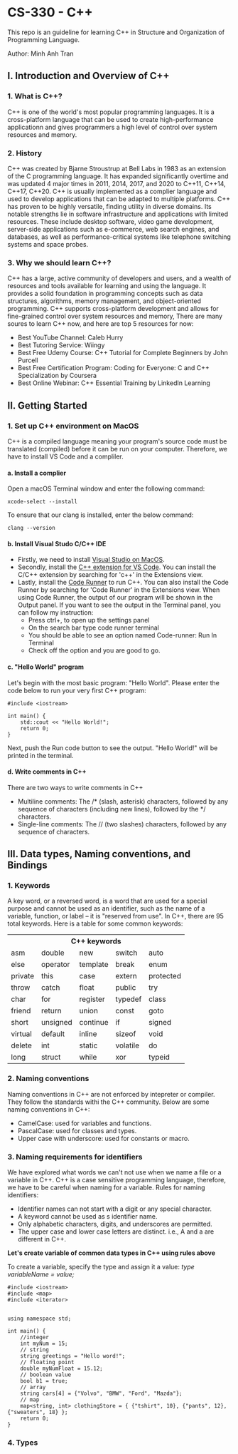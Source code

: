 # CS-330 - C++
This repo is an guideline for learning C++ in Structure and Organization of Programming Language.

Author: Minh Anh Tran

## I. Introduction and Overview of C++
### 1. What is C++? 
C++ is one of the world's most popular programming languages. It is a cross-platform language that can be used to create high-performance applicationn and gives programmers a high level of control over system resources and memory. 
### 2. History
C++ was created by Bjarne Stroustrup at Bell Labs in 1983 as an extension of the C programming language. It has expanded significantly overtime and was updated 4 major times in 2011, 2014, 2017, and 2020 to C++11, C++14, C++17, C++20. C++ is usually implemented as a complier language and used to develop applications that can be adapted to multiple platforms. C++ has proven to be highly versatile, finding utility in diverse domains. Its notable strengths lie in software infrastructure and applications with limited resources. These include desktop software, video game development, server-side applications such as e-commerce, web search engines, and databases, as well as performance-critical systems like telephone switching systems and space probes.
### 3. Why we should learn C++?
C++ has a large, active community of developers and users, and a wealth of resources and tools available for learning and using the language. It provides a solid foundation in programming concepts such as data structures, algorithms, memory management, and object-oriented programming. C++ supports cross-platform development and allows for fine-grained control over system resources and memory, 
There are many soures to learn C++ now, and here are top 5 resources for now:
- Best YouTube Channel: Caleb Hurry
- Best Tutoring Service: Wiingy
- Best Free Udemy Course: C++ Tutorial for Complete Beginners by John Purcell
- Best Free Certification Program: Coding for Everyone: C and C++ Specialization by Coursera
- Best Online Webinar: C++ Essential Training by LinkedIn Learning

## II. Getting Started
### 1. Set up C++ environment on MacOS
C++ is a compiled language meaning your program's source code must be translated (compiled) before it can be run on your computer. Therefore, we have to install VS Code and a compliler.
#### a. Install a complier
Open a macOS Terminal window and enter the following command:
```
xcode-select --install
```
To ensure that our clang is installed, enter the below command:
```
clang --version
```
#### b. Install Visual Studo C/C++ IDE
- Firstly, we need to install [Visual Studio on MacOS](https://code.visualstudio.com/docs/setup/mac).
- Secondly, install the [C++ extension for VS Code](https://marketplace.visualstudio.com/items?itemName=ms-vscode.cpptools). You can install the C/C++ extension by searching for 'c++' in the Extensions view.
- Lastly, install the [Code Runner](https://marketplace.visualstudio.com/items?itemName=formulahendry.code-runner) to run C++. You can also install the Code Runner by searching for 'Code Runner' in the Extensions view.
When using Code Runner, the output of our program will be shown in the Output panel. If you want to see the output in the Terminal panel, you can follow my instruction:
  - Press ctrl+, to open up the settings panel
  - On the search bar type code runner terminal
  - You should be able to see an option named Code-runner: Run In Terminal
  - Check off the option and you are good to go.
#### c. "Hello World" program
Let's begin with the most basic program: "Hello World". Please enter the code below to run your very first C++ program:
```
#include <iostream>

int main() {
    std::cout << "Hello World!";
    return 0;
}
```
Next, push the Run code button to see the output. "Hello World!" will be printed in the terminal. 
#### d. Write comments in C++
There are two ways to write comments in C++
- Multiline comments: The /* (slash, asterisk) characters, followed by any sequence of characters (including new lines), followed by the */ characters.
- Single-line comments: The // (two slashes) characters, followed by any sequence of characters.

## III. Data types, Naming conventions, and Bindings
### 1. Keywords
A key word, or a reversed word, is a word that are used for a special purpose and cannot be used as an identifier, such as the name of a variable, function, or label – it is "reserved from use". In C++, there are 95 total keywords. Here is a table for some common keywords:

<table class="table">
  <tr>
    <th colspan="5">C++ keywords</th>
  </tr>
	<tr>
		<td>asm</td>
		<td>double</td>
		<td>new</td>
		<td>switch</td>
		<td>auto</td>
	</tr>
	<tr>
		<td>else</td>
		<td>operator</td>
		<td>template</td>
		<td>break</td>
		<td>enum</td>
	</tr>
	<tr>
		<td>private</td>
		<td>this</td>
		<td>case</td>
		<td>extern</td>
		<td>protected</td>
	</tr>
	<tr>
		<td>throw</td>
		<td>catch</td>
		<td>float</td>
		<td>public</td>
		<td>try</td>
	</tr>
	<tr>
		<td>char</td>
		<td>for</td>
		<td>register</td>
		<td>typedef</td>
		<td>class</td>
	</tr>
	<tr>
    <td>friend</td>
		<td>return</td>
		<td>union</td>
		<td>const</td>
		<td>goto</td>
	</tr>
	<tr>
		<td>short</td>
		<td>unsigned</td>
		<td>continue</td>
		<td>if</td>
		<td>signed</td>
	</tr>
	<tr>
		<td>virtual</td>
		<td>default</td>
		<td>inline</td>
		<td>sizeof</td>
		<td>void</td>
	</tr>
 	<tr>
		<td>delete</td>
		<td>int</td>
		<td>static</td>
		<td>volatile</td>
		<td>do</td>
	</tr>
 	<tr>
		<td>long</td>
		<td>struct</td>
		<td>while</td>
		<td>xor</td>
		<td>typeid</td>
	</tr>
</table>

### 2. Naming conventions
Naming conventions in C++ are not enforced by intepreter or compiler. They follow the standards withi the C++ community. Below are some naming conventions in C++: 
- CamelCase: used for variables and functions.
- PascalCase: used for classes and types.
- Upper case with underscore: used for constants or macro.
  
### 3. Naming requirements for identifiers
We have explored what words we can't not use when we name a file or a variable in C++. C++ is a case sensitive programming language, therefore, we have to be careful when naming for a variable. Rules for naming identifiers:
- Identifier names can not start with a digit or any special character.
- A keyword cannot be used as s identifier name.
- Only alphabetic characters, digits, and underscores are permitted.
- The upper case and lower case letters are distinct. i.e., A and a are different in C++.

**Let's create variable of common data types in C++ using rules above**

To create a variable, specify the type and assign it a value: _type variableName = value;_

```
#include <iostream>
#include <map>
#include <iterator>


using namespace std;

int main() {
    //integer
    int myNum = 15;
    // string
    string greetings = "Hello word!";
    // floating point
    double myNumFloat = 15.12;
    // boolean value
    bool b1 = true;
    // array
    string cars[4] = {"Volvo", "BMW", "Ford", "Mazda"};
    // map
    map<string, int> clothingStore = { {"tshirt", 10}, {"pants", 12}, {"sweaters", 18} };
    return 0;
}
```
### 4. Types


















